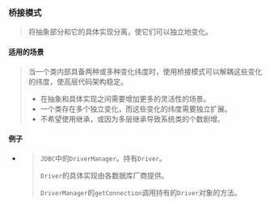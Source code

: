### 桥接模式

> 将抽象部分和它的具体实现分离，使它们可以独立地变化。

#### 适用的场景

> 当一个类内部具备两种或多种变化纬度时，使用桥接模式可以解耦这些变化的纬度，使高层代码架构稳定。
>
> * 在抽象和具体实现之间需要增加更多的灵活性的场景。
> * 一个类存在多个独立变化，而这些变化的纬度需要独立扩展。
> * 不希望使用继承，或因为多层继承导致系统类的个数剧增。

#### 例子

* > `JDBC`中的`DriverManager`。持有`Driver`。
  >
  > `Driver`的具体实现由各数据库厂商提供。
  >
  > `DriverManager`的`getConnection`调用持有的`Driver`对象的方法。